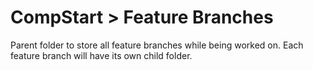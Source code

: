 # CompStart > Feature Branches

Parent folder to store all feature branches while being worked on. Each feature branch will have its own child folder.
